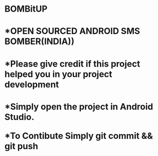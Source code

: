 <h1>BOMBitUP<h2>
<h1>*OPEN SOURCED ANDROID SMS BOMBER(INDIA))<h1>
<h1>*Please give credit if this project helped you in your project development<h1>
<p>*Simply open the project in Android Studio.</p>
<p>*To Contibute Simply git commit && git push</p> 
